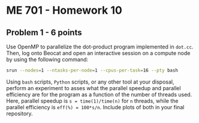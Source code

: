 # ME 701 - Homework 10


## Problem 1 - 6 points

Use OpenMP to parallelize the dot-product program implemented in `dot.cc`.
Then, log onto Beocat and open an interactive session on a compute node by
using the following command:

```bash
srun --nodes=1 --ntasks-per-node=1 --cpus-per-task=16 --pty bash
```

Using `bash` scripts, `Python` scripts, or any other tool at your disposal,
perform an experiment to asses what the parallel speedup and parallel
efficiency are for the program as a function of the number of threads used.
Here, parallel speedup is `s = time(1)/time(n)` for `n` threads, while the
parallel efficiency is `eff(%) = 100*s/n`.  Include plots of both in your
final repository.
